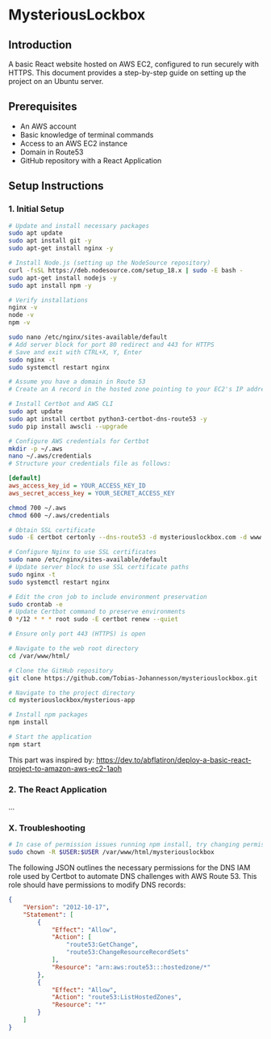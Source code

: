 # MysteriousLockbox

## Introduction
A basic React website hosted on AWS EC2, configured to run securely with HTTPS. This document provides a step-by-step guide on setting up the project on an Ubuntu server.

## Prerequisites
- An AWS account
- Basic knowledge of terminal commands
- Access to an AWS EC2 instance
- Domain in Route53
- GitHub repository with a React Application

## Setup Instructions

### 1. Initial Setup
```bash
# Update and install necessary packages
sudo apt update
sudo apt install git -y
sudo apt-get install nginx -y

# Install Node.js (setting up the NodeSource repository)
curl -fsSL https://deb.nodesource.com/setup_18.x | sudo -E bash -
sudo apt-get install nodejs -y
sudo apt install npm -y

# Verify installations
nginx -v
node -v
npm -v

sudo nano /etc/nginx/sites-available/default
# Add server block for port 80 redirect and 443 for HTTPS
# Save and exit with CTRL+X, Y, Enter
sudo nginx -t
sudo systemctl restart nginx

# Assume you have a domain in Route 53
# Create an A record in the hosted zone pointing to your EC2's IP address

# Install Certbot and AWS CLI
sudo apt update
sudo apt install certbot python3-certbot-dns-route53 -y
sudo pip install awscli --upgrade

# Configure AWS credentials for Certbot
mkdir -p ~/.aws
nano ~/.aws/credentials
# Structure your credentials file as follows:
```
```ini
[default]
aws_access_key_id = YOUR_ACCESS_KEY_ID
aws_secret_access_key = YOUR_SECRET_ACCESS_KEY
```
```bash
chmod 700 ~/.aws
chmod 600 ~/.aws/credentials

# Obtain SSL certificate
sudo -E certbot certonly --dns-route53 -d mysteriouslockbox.com -d www.mysteriouslockbox.com

# Configure Nginx to use SSL certificates
sudo nano /etc/nginx/sites-available/default
# Update server block to use SSL certificate paths
sudo nginx -t
sudo systemctl restart nginx

# Edit the cron job to include environment preservation
sudo crontab -e
# Update Certbot command to preserve environments
0 */12 * * * root sudo -E certbot renew --quiet

# Ensure only port 443 (HTTPS) is open

# Navigate to the web root directory
cd /var/www/html/

# Clone the GitHub repository
git clone https://github.com/Tobias-Johannesson/mysteriouslockbox.git

# Navigate to the project directory
cd mysteriouslockbox/mysterious-app

# Install npm packages
npm install

# Start the application
npm start
```

This part was inspired by: https://dev.to/abflatiron/deploy-a-basic-react-project-to-amazon-aws-ec2-1aoh

### 2. The React Application
...

### X. Troubleshooting
```bash
# In case of permission issues running npm install, try changing permissions via
sudo chown -R $USER:$USER /var/www/html/mysteriouslockbox
```

The following JSON outlines the necessary permissions for the DNS IAM role used by Certbot to automate DNS challenges with AWS Route 53. This role should have permissions to modify DNS records:
```json
{
    "Version": "2012-10-17",
    "Statement": [
        {
            "Effect": "Allow",
            "Action": [
                "route53:GetChange",
                "route53:ChangeResourceRecordSets"
            ],
            "Resource": "arn:aws:route53:::hostedzone/*"
        },
        {
            "Effect": "Allow",
            "Action": "route53:ListHostedZones",
            "Resource": "*"
        }
    ]
}
```
